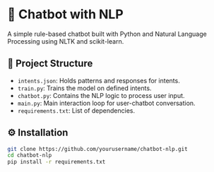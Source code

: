 # 🤖 Chatbot with NLP

A simple rule-based chatbot built with Python and Natural Language Processing using NLTK and scikit-learn.

## 📁 Project Structure

- `intents.json`: Holds patterns and responses for intents.
- `train.py`: Trains the model on defined intents.
- `chatbot.py`: Contains the NLP logic to process user input.
- `main.py`: Main interaction loop for user-chatbot conversation.
- `requirements.txt`: List of dependencies.

## ⚙️ Installation

```bash
git clone https://github.com/yourusername/chatbot-nlp.git
cd chatbot-nlp
pip install -r requirements.txt
